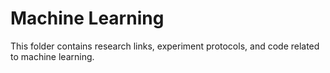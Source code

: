 # Machine Learning
This folder contains research links, experiment protocols, and code related to machine learning.